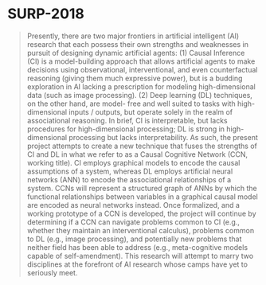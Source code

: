 # SURP-2018
> Presently, there are two major frontiers in artificial intelligent (AI) research that each possess their own strengths and weaknesses in pursuit of designing dynamic artificial agents: (1) Causal Inference (CI) is a model-building approach that allows artificial agents to make decisions using observational, interventional, and even counterfactual reasoning (giving them much expressive power), but is a budding exploration in AI lacking a prescription for modeling high-dimensional data (such as image processing). (2) Deep learning (DL) techniques, on the other hand, are model- free and well suited to tasks with high-dimensional inputs / outputs, but operate solely in the realm of associational reasoning. In brief, CI is interpretable, but lacks procedures for high-dimensional processing; DL is strong in high-dimensional processing but lacks interpretability. As such, the present project attempts to create a new technique that fuses the strengths of CI and DL in what we refer to as a Causal Cognitive Network (CCN, working title). CI employs graphical models to encode the causal assumptions of a system, whereas DL employs artificial neural networks (ANN) to encode the associational relationships of a system. CCNs will represent a structured graph of ANNs by which the functional relationships between variables in a graphical causal model are encoded as neural networks instead. Once formalized, and a working prototype of a CCN is developed, the project will continue by determining if a CCN can navigate problems common to CI (e.g., whether they maintain an interventional calculus), problems common to DL (e.g., image processing), and potentially new problems that neither field has been able to address (e.g., meta-cognitive models capable of self-amendment). This research will attempt to marry two disciplines at the forefront of AI research whose camps have yet to seriously meet.